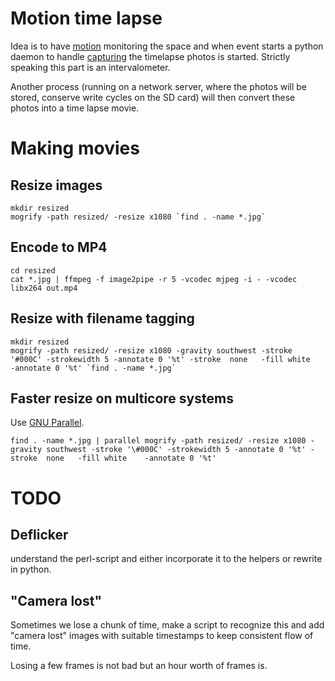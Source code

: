 Motion time lapse
=================

Idea is to have [motion][motionweb] monitoring the space and when event starts a python daemon
to handle [capturing][captureweb] the timelapse photos is started. Strictly speaking this part is 
an intervalometer.

Another process (running on a network server, where the photos will be stored, conserve write cycles on the SD card)
will then convert these photos into a time lapse movie.

[motionweb]: http://www.lavrsen.dk/foswiki/bin/view/Motion
[captureweb]: http://capture.sourceforge.net/

# Making movies

## Resize images

    mkdir resized
    mogrify -path resized/ -resize x1080 `find . -name *.jpg`

## Encode to MP4

    cd resized
    cat *.jpg | ffmpeg -f image2pipe -r 5 -vcodec mjpeg -i - -vcodec libx264 out.mp4

## Resize with filename tagging

    mkdir resized
    mogrify -path resized/ -resize x1080 -gravity southwest -stroke '#000C' -strokewidth 5 -annotate 0 '%t' -stroke  none   -fill white    -annotate 0 '%t' `find . -name *.jpg`

## Faster resize on multicore systems

Use [GNU Parallel][gnuparallel].

    find . -name *.jpg | parallel mogrify -path resized/ -resize x1080 -gravity southwest -stroke '\#000C' -strokewidth 5 -annotate 0 '%t' -stroke  none   -fill white    -annotate 0 '%t'

[gnuparallel]: http://www.gnu.org/software/parallel/

# TODO

## Deflicker

understand the perl-script and either incorporate it to the helpers or rewrite in python.

## "Camera lost"

Sometimes we lose a chunk of time, make a script to recognize this and add "camera lost" images with suitable timestamps to keep consistent flow of time.

Losing a few frames is not bad but an hour worth of frames is.
